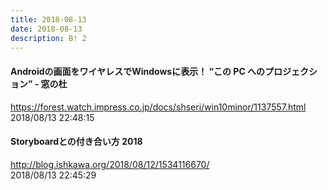 ```yaml
---
title: 2018-08-13
date: 2018-08-13
description: B! 2
---
```


#### Androidの画面をワイヤレスでWindowsに表示！ “この PC へのプロジェクション” - 窓の杜
https://forest.watch.impress.co.jp/docs/shseri/win10minor/1137557.html<br>
2018/08/13 22:48:15<br>


#### Storyboardとの付き合い方 2018
http://blog.ishkawa.org/2018/08/12/1534116670/<br>
2018/08/13 22:45:29<br>


